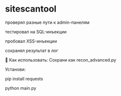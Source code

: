 # sitescantool



проверял разные пути к admin-панелям

тестировал на SQL-инъекции

пробовал XSS-инъекции

сохранял результат в лог

🔧 Как использовать:
Сохрани как recon_advanced.py

Установи:


pip install requests

python main.py
